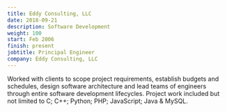 ```yaml
---
title: Eddy Consulting, LLC
date: 2018-09-21
description: Software Development
weight: 100
start: Feb 2006
finish: present
jobtitle: Principal Engineer
company: Eddy Consulting, LLC
---
```


Worked with clients to scope project requirements, establish
budgets and schedules, design software architecture and
lead teams of engineers through entire software development
lifecycles. Project work included but not limited to C; C++; Python;
PHP; JavaScript; Java & MySQL.
